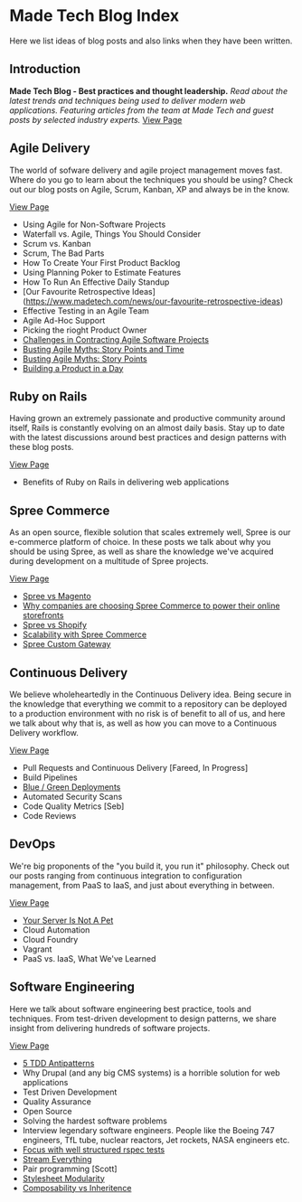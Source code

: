 # Made Tech Blog Index

Here we list ideas of blog posts and also links when they have been written.

## Introduction

**Made Tech Blog - Best practices and thought leadership.** *Read about the latest trends and techniques being used to deliver modern web applications. Featuring articles from the team at Made Tech and guest posts by selected industry experts.* [View Page](https://www.madetech.com/news/)

## Agile Delivery
The world of sofware delivery and agile project management moves fast. Where do you go to learn about the techniques you should be using? Check out our blog posts on Agile, Scrum, Kanban, XP and always be in the know.

[View Page](https://www.madetech.com/news/tag/agile)

* Using Agile for Non-Software Projects
* Waterfall vs. Agile, Things You Should Consider
* Scrum vs. Kanban
* Scrum, The Bad Parts
* How To Create Your First Product Backlog
* Using Planning Poker to Estimate Features
* How To Run An Effective Daily Standup
* [Our Favourite Retrospective Ideas] (https://www.madetech.com/news/our-favourite-retrospective-ideas)
* Effective Testing in an Agile Team
* Agile Ad-Hoc Support
* Picking the rioght Product Owner
* [Challenges in Contracting Agile Software Projects](https://www.madetech.com/news/challenges-in-contracting-agile-software-projects)
* [Busting Agile Myths: Story Points and Time](https://www.madetech.com/news/busting-agile-myths-story-points-and-time)
* [Busting Agile Myths: Story Points](https://www.madetech.com/news/busting-agile-myths-story-points-and-time)
* [Building a Product in a Day](https://www.madetech.com/news/building-a-product-in-a-day)

## Ruby on Rails
Having grown an extremely passionate and productive community around itself, Rails is constantly evolving on an almost daily basis. Stay up to date with the latest discussions around best practices and design patterns with these blog posts.

[View Page](https://www.madetech.com/news/tag/ruby-on-rails)

* Benefits of Ruby on Rails in delivering web applications

## Spree Commerce
As an open source, flexible solution that scales extremely well, Spree is our e-commerce platform of choice. In these posts we talk about why you should be using Spree, as well as share the knowledge we've acquired during development on a multitude of Spree projects.

[View Page](https://www.madetech.com/news/tag/spree-commerce)

* [Spree vs Magento](https://www.madetech.com/news/spree-vs-magento)
* [Why companies are choosing Spree Commerce to power their online storefronts](https://www.madetech.com/news/why-companies-are-choosing-spree-commerce-to-power-their-online-storefronts)
* [Spree vs Shopify](https://www.madetech.com/news/spree-vs-shopify)
* [Scalability with Spree Commerce](https://www.madetech.com/news/spree-scalability)
* [Spree Custom Gateway](https://www.madetech.com/news/spree-custom-gateway)

## Continuous Delivery
We believe wholeheartedly in the Continuous Delivery idea. Being secure in the knowledge that everything we commit to a repository can be deployed to a production environment with no risk is of benefit to all of us, and here we talk about why that is, as well as how you can move to a Continuous Delivery workflow.

[View Page](https://www.madetech.com/news/tag/continuous-delivery)

* Pull Requests and Continuous Delivery [Fareed, In Progress]
* Build Pipelines
* [Blue / Green Deployments](posts/green_blue_deploys.md)
* Automated Security Scans
* Code Quality Metrics [Seb]
* Code Reviews

## DevOps

We're big proponents of the "you build it, you run it" philosophy. Check out our posts ranging from continuous integration to configuration management, from PaaS to IaaS, and just about everything in between.

[View Page](https://www.madetech.com/news/tag/devops)

* [Your Server Is Not A Pet](posts/your_server_is_not_a_pet.md)
* Cloud Automation
* Cloud Foundry
* Vagrant
* PaaS vs. IaaS, What We've Learned

## Software Engineering

Here we talk about software engineering best practice, tools and techniques. From test-driven development to design patterns, we share insight from delivering hundreds of software projects.

[View Page](https://www.madetech.com/news/tag/software-development)

* [5 TDD Antipatterns](posts/5_tdd_antipaterns.md)
* Why Drupal (and any big CMS systems) is a horrible solution for web applications
* Test Driven Development
* Quality Assurance
* Open Source
* Solving the hardest software problems
* Interview legendary software engineers. People like the Boeing 747 engineers, TfL tube, nuclear reactors, Jet rockets, NASA engineers etc.
* [Focus with well structured rspec tests](posts/tdd_rspec.md)
* [Stream Everything](posts/stream_everything.md)
* Pair programming [Scott]
* [Stylesheet Modularity](posts/stylesheet_modularity.md)
* [Composability vs Inheritence](posts/composability_vs_inheritence.md)
